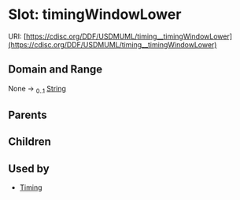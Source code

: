 
# Slot: timingWindowLower




URI: [https://cdisc.org/DDF/USDMUML/timing__timingWindowLower](https://cdisc.org/DDF/USDMUML/timing__timingWindowLower)


## Domain and Range

None &#8594;  <sub>0..1</sub> [String](types/String.md)

## Parents


## Children


## Used by

 * [Timing](Timing.md)
